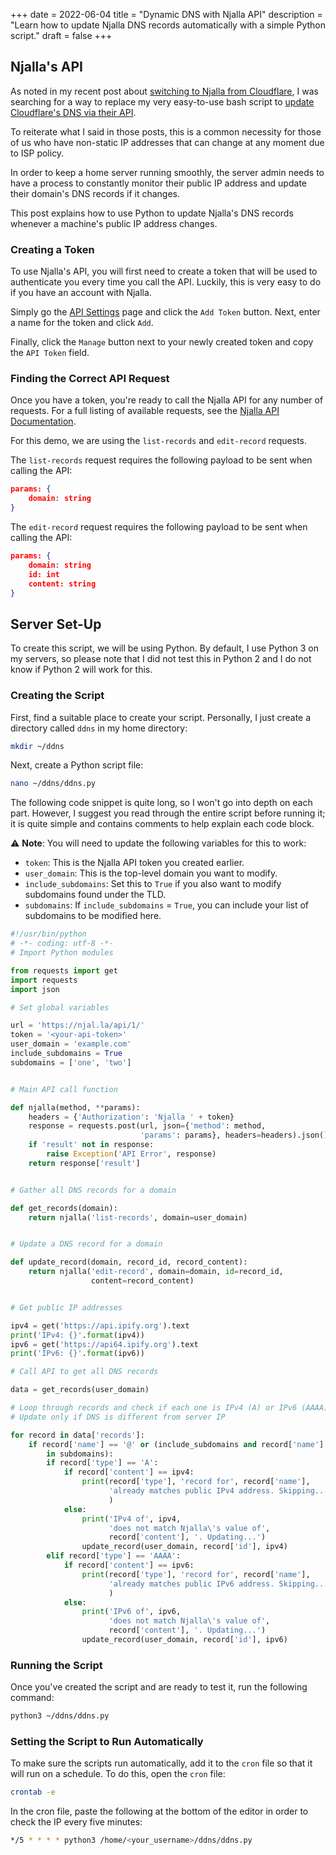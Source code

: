 +++
date = 2022-06-04
title = "Dynamic DNS with Njalla API"
description = "Learn how to update Njalla DNS records automatically with a simple Python script."
draft = false
+++

## Njalla's API

As noted in my recent post about
[switching to Njalla from Cloudflare](/blog/ditching-cloudflare/), I was
searching for a way to replace my very easy-to-use bash script to
[update Cloudflare's DNS via their API](/blog/cloudflare-dns-api/).

To reiterate what I said in those posts, this is a common necessity for those of
us who have non-static IP addresses that can change at any moment due to ISP
policy.

In order to keep a home server running smoothly, the server admin needs to have
a process to constantly monitor their public IP address and update their
domain's DNS records if it changes.

This post explains how to use Python to update Njalla's DNS records whenever a
machine's public IP address changes.

### Creating a Token

To use Njalla's API, you will first need to create a token that will be used to
authenticate you every time you call the API. Luckily, this is very easy to do
if you have an account with Njalla.

Simply go the [API Settings](https://njal.la/settings/api/) page and click the
`Add Token` button. Next, enter a name for the token and click `Add`.

Finally, click the `Manage` button next to your newly created token and copy the
`API Token` field.

### Finding the Correct API Request

Once you have a token, you're ready to call the Njalla API for any number of
requests. For a full listing of available requests, see the
[Njalla API Documentation](https://njal.la/api/).

For this demo, we are using the `list-records` and `edit-record` requests.

The `list-records` request requires the following payload to be sent when
calling the API:

```json
params: {
    domain: string
}
```

The `edit-record` request requires the following payload to be sent when calling
the API:

```json
params: {
    domain: string
    id: int
    content: string
}
```

## Server Set-Up

To create this script, we will be using Python. By default, I use Python 3 on my
servers, so please note that I did not test this in Python 2 and I do not know
if Python 2 will work for this.

### Creating the Script

First, find a suitable place to create your script. Personally, I just create a
directory called `ddns` in my home directory:

```bash
mkdir ~/ddns
```

Next, create a Python script file:

```bash
nano ~/ddns/ddns.py
```

The following code snippet is quite long, so I won't go into depth on each part.
However, I suggest you read through the entire script before running it; it is
quite simple and contains comments to help explain each code block.

:warning: **Note**: You will need to update the following variables for this to
work:

-   `token`: This is the Njalla API token you created earlier.
-   `user_domain`: This is the top-level domain you want to modify.
-   `include_subdomains`: Set this to `True` if you also want to modify
    subdomains found under the TLD.
-   `subdomains`: If `include_subdomains` = `True`, you can include your list of
    subdomains to be modified here.

```python
#!/usr/bin/python
# -*- coding: utf-8 -*-
# Import Python modules

from requests import get
import requests
import json

# Set global variables

url = 'https://njal.la/api/1/'
token = '<your-api-token>'
user_domain = 'example.com'
include_subdomains = True
subdomains = ['one', 'two']


# Main API call function

def njalla(method, **params):
    headers = {'Authorization': 'Njalla ' + token}
    response = requests.post(url, json={'method': method,
                             'params': params}, headers=headers).json()
    if 'result' not in response:
        raise Exception('API Error', response)
    return response['result']


# Gather all DNS records for a domain

def get_records(domain):
    return njalla('list-records', domain=user_domain)


# Update a DNS record for a domain

def update_record(domain, record_id, record_content):
    return njalla('edit-record', domain=domain, id=record_id,
                  content=record_content)


# Get public IP addresses

ipv4 = get('https://api.ipify.org').text
print('IPv4: {}'.format(ipv4))
ipv6 = get('https://api64.ipify.org').text
print('IPv6: {}'.format(ipv6))

# Call API to get all DNS records

data = get_records(user_domain)

# Loop through records and check if each one is IPv4 (A) or IPv6 (AAAA)
# Update only if DNS is different from server IP

for record in data['records']:
    if record['name'] == '@' or (include_subdomains and record['name'] \
        in subdomains):
        if record['type'] == 'A':
            if record['content'] == ipv4:
                print(record['type'], 'record for', record['name'],
                      'already matches public IPv4 address. Skipping...'
                      )
            else:
                print('IPv4 of', ipv4,
                      'does not match Njalla\'s value of',
                      record['content'], '. Updating...')
                update_record(user_domain, record['id'], ipv4)
        elif record['type'] == 'AAAA':
            if record['content'] == ipv6:
                print(record['type'], 'record for', record['name'],
                      'already matches public IPv6 address. Skipping...'
                      )
            else:
                print('IPv6 of', ipv6,
                      'does not match Njalla\'s value of',
                      record['content'], '. Updating...')
                update_record(user_domain, record['id'], ipv6)
```

### Running the Script

Once you've created the script and are ready to test it, run the following
command:

```bash
python3 ~/ddns/ddns.py
```

### Setting the Script to Run Automatically

To make sure the scripts run automatically, add it to the `cron` file so that it
will run on a schedule. To do this, open the `cron` file:

```bash
crontab -e
```

In the cron file, paste the following at the bottom of the editor in order to
check the IP every five minutes:

```bash
*/5 * * * * python3 /home/<your_username>/ddns/ddns.py
```
